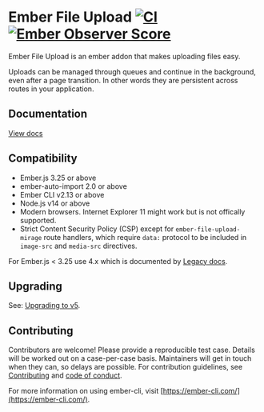 # Ember File Upload [![CI](https://github.com/adopted-ember-addons/ember-file-upload/actions/workflows/ci.yml/badge.svg?branch=master)](https://github.com/adopted-ember-addons/ember-file-upload/actions/workflows/ci.yml) [![Ember Observer Score](https://emberobserver.com/badges/ember-file-upload.svg)](https://emberobserver.com/addons/ember-file-upload)

Ember File Upload is an ember addon that makes uploading files easy.

Uploads can be managed through queues and continue in the background, even after a page transition. In other words they are persistent across routes in your application.

## Documentation

[View docs](https://ember-file-upload.pages.dev)

## Compatibility

* Ember.js 3.25 or above
* ember-auto-import 2.0 or above
* Ember CLI v2.13 or above
* Node.js v14 or above
* Modern browsers. Internet Explorer 11 might work but is not offically supported.
* Strict Content Security Policy (CSP) except for `ember-file-upload-mirage` route handlers, which require `data:` protocol to be included in `image-src` and `media-src` directives.

For Ember.js < 3.25 use 4.x which is documented by [Legacy docs](https://adopted-ember-addons.github.io/ember-file-upload/docs/).

## Upgrading

See: [Upgrading to v5](https://ember-file-upload.pages.dev/docs/upgrade-guide#upgrading-to-v5).

## Contributing

Contributors are welcome! Please provide a reproducible test case. Details will be worked out on a case-per-case basis. Maintainers will get in touch when they can, so delays are possible. For contribution guidelines, see [Contributing](CONTRIBUTING.md) and [code of conduct](CONDUCT.md).

For more information on using ember-cli, visit [https://ember-cli.com/](https://ember-cli.com/).
